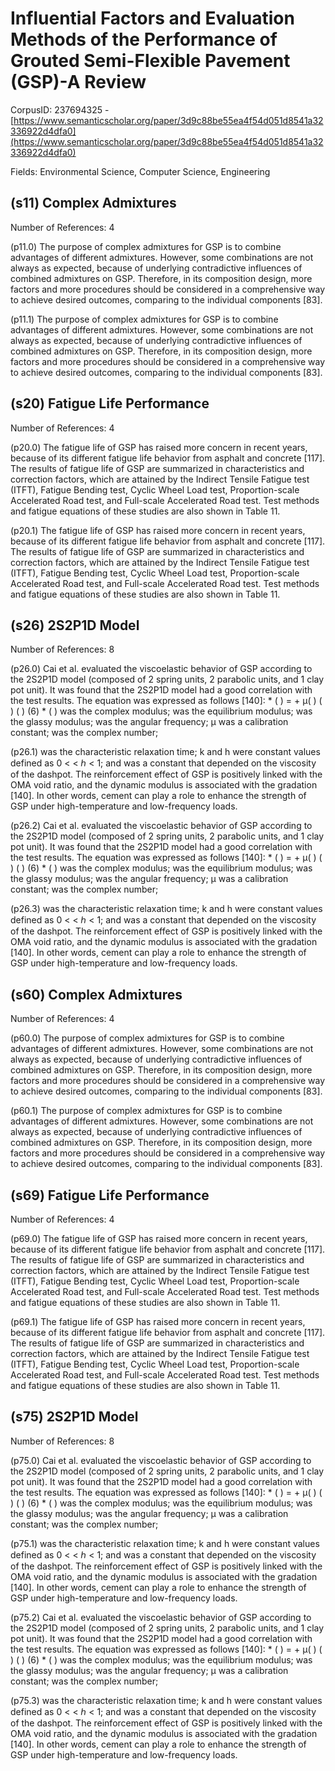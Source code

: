 # Influential Factors and Evaluation Methods of the Performance of Grouted Semi-Flexible Pavement (GSP)-A Review

CorpusID: 237694325 - [https://www.semanticscholar.org/paper/3d9c88be55ea4f54d051d8541a32336922d4dfa0](https://www.semanticscholar.org/paper/3d9c88be55ea4f54d051d8541a32336922d4dfa0)

Fields: Environmental Science, Computer Science, Engineering

## (s11) Complex Admixtures
Number of References: 4

(p11.0) The purpose of complex admixtures for GSP is to combine advantages of different admixtures. However, some combinations are not always as expected, because of underlying contradictive influences of combined admixtures on GSP. Therefore, in its composition design, more factors and more procedures should be considered in a comprehensive way to achieve desired outcomes, comparing to the individual components [83].

(p11.1) The purpose of complex admixtures for GSP is to combine advantages of different admixtures. However, some combinations are not always as expected, because of underlying contradictive influences of combined admixtures on GSP. Therefore, in its composition design, more factors and more procedures should be considered in a comprehensive way to achieve desired outcomes, comparing to the individual components [83].
## (s20) Fatigue Life Performance
Number of References: 4

(p20.0) The fatigue life of GSP has raised more concern in recent years, because of its different fatigue life behavior from asphalt and concrete [117]. The results of fatigue life of GSP are summarized in characteristics and correction factors, which are attained by the Indirect Tensile Fatigue test (ITFT), Fatigue Bending test, Cyclic Wheel Load test, Proportion-scale Accelerated Road test, and Full-scale Accelerated Road test. Test methods and fatigue equations of these studies are also shown in Table 11. 

(p20.1) The fatigue life of GSP has raised more concern in recent years, because of its different fatigue life behavior from asphalt and concrete [117]. The results of fatigue life of GSP are summarized in characteristics and correction factors, which are attained by the Indirect Tensile Fatigue test (ITFT), Fatigue Bending test, Cyclic Wheel Load test, Proportion-scale Accelerated Road test, and Full-scale Accelerated Road test. Test methods and fatigue equations of these studies are also shown in Table 11. 
## (s26) 2S2P1D Model
Number of References: 8

(p26.0) Cai et al. evaluated the viscoelastic behavior of GSP according to the 2S2P1D model (composed of 2 spring units, 2 parabolic units, and 1 clay pot unit). It was found that the 2S2P1D model had a good correlation with the test results. The equation was expressed as follows [140]: * ( ) = + µ( ) ( ) ( ) (6) * ( ) was the complex modulus; was the equilibrium modulus; was the glassy modulus; was the angular frequency; µ was a calibration constant; was the complex number;

(p26.1) was the characteristic relaxation time; k and h were constant values defined as 0 < < ℎ < 1; and was a constant that depended on the viscosity of the dashpot. The reinforcement effect of GSP is positively linked with the OMA void ratio, and the dynamic modulus is associated with the gradation [140]. In other words, cement can play a role to enhance the strength of GSP under high-temperature and low-frequency loads.

(p26.2) Cai et al. evaluated the viscoelastic behavior of GSP according to the 2S2P1D model (composed of 2 spring units, 2 parabolic units, and 1 clay pot unit). It was found that the 2S2P1D model had a good correlation with the test results. The equation was expressed as follows [140]: * ( ) = + µ( ) ( ) ( ) (6) * ( ) was the complex modulus; was the equilibrium modulus; was the glassy modulus; was the angular frequency; µ was a calibration constant; was the complex number;

(p26.3) was the characteristic relaxation time; k and h were constant values defined as 0 < < ℎ < 1; and was a constant that depended on the viscosity of the dashpot. The reinforcement effect of GSP is positively linked with the OMA void ratio, and the dynamic modulus is associated with the gradation [140]. In other words, cement can play a role to enhance the strength of GSP under high-temperature and low-frequency loads.
## (s60) Complex Admixtures
Number of References: 4

(p60.0) The purpose of complex admixtures for GSP is to combine advantages of different admixtures. However, some combinations are not always as expected, because of underlying contradictive influences of combined admixtures on GSP. Therefore, in its composition design, more factors and more procedures should be considered in a comprehensive way to achieve desired outcomes, comparing to the individual components [83].

(p60.1) The purpose of complex admixtures for GSP is to combine advantages of different admixtures. However, some combinations are not always as expected, because of underlying contradictive influences of combined admixtures on GSP. Therefore, in its composition design, more factors and more procedures should be considered in a comprehensive way to achieve desired outcomes, comparing to the individual components [83].
## (s69) Fatigue Life Performance
Number of References: 4

(p69.0) The fatigue life of GSP has raised more concern in recent years, because of its different fatigue life behavior from asphalt and concrete [117]. The results of fatigue life of GSP are summarized in characteristics and correction factors, which are attained by the Indirect Tensile Fatigue test (ITFT), Fatigue Bending test, Cyclic Wheel Load test, Proportion-scale Accelerated Road test, and Full-scale Accelerated Road test. Test methods and fatigue equations of these studies are also shown in Table 11. 

(p69.1) The fatigue life of GSP has raised more concern in recent years, because of its different fatigue life behavior from asphalt and concrete [117]. The results of fatigue life of GSP are summarized in characteristics and correction factors, which are attained by the Indirect Tensile Fatigue test (ITFT), Fatigue Bending test, Cyclic Wheel Load test, Proportion-scale Accelerated Road test, and Full-scale Accelerated Road test. Test methods and fatigue equations of these studies are also shown in Table 11. 
## (s75) 2S2P1D Model
Number of References: 8

(p75.0) Cai et al. evaluated the viscoelastic behavior of GSP according to the 2S2P1D model (composed of 2 spring units, 2 parabolic units, and 1 clay pot unit). It was found that the 2S2P1D model had a good correlation with the test results. The equation was expressed as follows [140]: * ( ) = + µ( ) ( ) ( ) (6) * ( ) was the complex modulus; was the equilibrium modulus; was the glassy modulus; was the angular frequency; µ was a calibration constant; was the complex number;

(p75.1) was the characteristic relaxation time; k and h were constant values defined as 0 < < ℎ < 1; and was a constant that depended on the viscosity of the dashpot. The reinforcement effect of GSP is positively linked with the OMA void ratio, and the dynamic modulus is associated with the gradation [140]. In other words, cement can play a role to enhance the strength of GSP under high-temperature and low-frequency loads.

(p75.2) Cai et al. evaluated the viscoelastic behavior of GSP according to the 2S2P1D model (composed of 2 spring units, 2 parabolic units, and 1 clay pot unit). It was found that the 2S2P1D model had a good correlation with the test results. The equation was expressed as follows [140]: * ( ) = + µ( ) ( ) ( ) (6) * ( ) was the complex modulus; was the equilibrium modulus; was the glassy modulus; was the angular frequency; µ was a calibration constant; was the complex number;

(p75.3) was the characteristic relaxation time; k and h were constant values defined as 0 < < ℎ < 1; and was a constant that depended on the viscosity of the dashpot. The reinforcement effect of GSP is positively linked with the OMA void ratio, and the dynamic modulus is associated with the gradation [140]. In other words, cement can play a role to enhance the strength of GSP under high-temperature and low-frequency loads.
